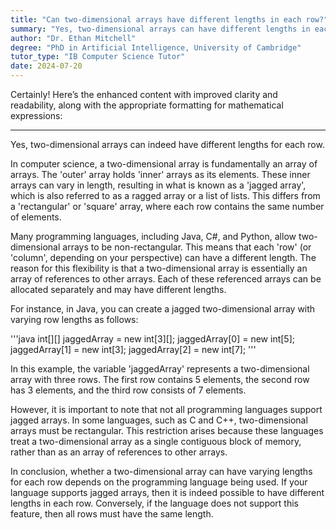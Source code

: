 ```yaml
---
title: "Can two-dimensional arrays have different lengths in each row?"
summary: "Yes, two-dimensional arrays can have different lengths in each row."
author: "Dr. Ethan Mitchell"
degree: "PhD in Artificial Intelligence, University of Cambridge"
tutor_type: "IB Computer Science Tutor"
date: 2024-07-20
---
```


Certainly! Here’s the enhanced content with improved clarity and readability, along with the appropriate formatting for mathematical expressions:

---

Yes, two-dimensional arrays can indeed have different lengths for each row.

In computer science, a two-dimensional array is fundamentally an array of arrays. The 'outer' array holds 'inner' arrays as its elements. These inner arrays can vary in length, resulting in what is known as a 'jagged array', which is also referred to as a ragged array or a list of lists. This differs from a 'rectangular' or 'square' array, where each row contains the same number of elements.

Many programming languages, including Java, C#, and Python, allow two-dimensional arrays to be non-rectangular. This means that each 'row' (or 'column', depending on your perspective) can have a different length. The reason for this flexibility is that a two-dimensional array is essentially an array of references to other arrays. Each of these referenced arrays can be allocated separately and may have different lengths.

For instance, in Java, you can create a jagged two-dimensional array with varying row lengths as follows:

'''java
int[][] jaggedArray = new int[3][];
jaggedArray[0] = new int[5];
jaggedArray[1] = new int[3];
jaggedArray[2] = new int[7];
'''

In this example, the variable 'jaggedArray' represents a two-dimensional array with three rows. The first row contains $5$ elements, the second row has $3$ elements, and the third row consists of $7$ elements.

However, it is important to note that not all programming languages support jagged arrays. In some languages, such as C and C++, two-dimensional arrays must be rectangular. This restriction arises because these languages treat a two-dimensional array as a single contiguous block of memory, rather than as an array of references to other arrays.

In conclusion, whether a two-dimensional array can have varying lengths for each row depends on the programming language being used. If your language supports jagged arrays, then it is indeed possible to have different lengths in each row. Conversely, if the language does not support this feature, then all rows must have the same length.
    